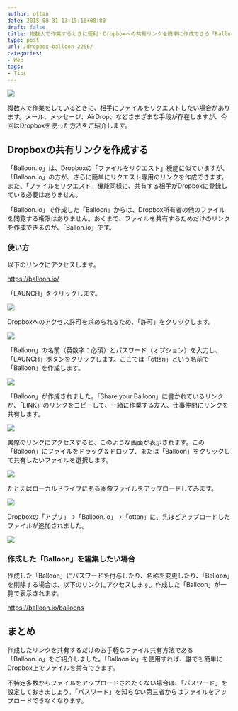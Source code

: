 ```yaml
---
author: ottan
date: 2015-08-31 13:15:16+00:00
draft: false
title: 複数人で作業するときに便利！Dropboxへの共有リンクを簡単に作成できる「Balloon.io」
type: post
url: /dropbox-balloon-2266/
categories:
- Web
tags:
- Tips
---
```


![](/images/2015/08/150831-55e4535b1cacd.png)






複数人で作業をしているときに、相手にファイルをリクエストしたい場合があります。メール、メッセージ、AirDrop、などさまざまな手段が存在しますが、今回はDropboxを使った方法をご紹介します。





## Dropboxの共有リンクを作成する





「Balloon.io」は、Dropboxの「ファイルをリクエスト」機能に似ていますが、「Balloon.io」の方が、さらに簡単にリクエスト専用のリンクを作成できます。また、「ファイルをリクエスト」機能同様に、共有する相手がDropboxに登録している必要はありません。





「Balloon.io」で作成した「Balloon」からは、Dropbox所有者の他のファイルを閲覧する権限はありません。あくまで、ファイルを共有するためだけのリンクを作成できるのが、「Ballon.io」です。





### 使い方





以下のリンクにアクセスします。



https://balloon.io/



「LAUNCH」をクリックします。





![](/images/2015/08/150831-55e4535d2f7af.png)






Dropboxへのアクセス許可を求められるため、「許可」をクリックします。





![](/images/2015/08/150831-55e4535e93d3a.png)






「Balloon」の名前（英数字：必須）とパスワード（オプション）を入力し、「LAUNCH」ボタンをクリックします。ここでは「ottan」という名前で「Balloon」を作成します。





![](/images/2015/08/150831-55e4535fde898.png)






「Balloon」が作成されました。「Share your Balloon」に書かれているリンクか、「LINK」のリンクをコピーして、一緒に作業する友人、仕事仲間にリンクを共有します。





![](/images/2015/08/150831-55e453613b744.png)






実際のリンクにアクセスすると、このような画面が表示されます。この「Balloon」にファイルをドラッグ＆ドロップ、または「Balloon」をクリックして共有したいファイルを選択します。





![](/images/2015/08/150831-55e45362af6cf.png)






たとえばローカルドライブにある画像ファイルをアップロードしてみます。





![](/images/2015/08/150831-55e455f842a34.png)






Dropboxの「アプリ」→「Balloon.io」→「ottan」に、先ほどアップロードしたファイルが追加されました。





![](/images/2015/08/150831-55e4558130725.png)






### 作成した「Balloon」を編集したい場合





作成した「Balloon」にパスワードを付与したり、名称を変更したり、「Balloon」を削除する場合は、以下のリンクにアクセスします。作成した「Balloon」が一覧で表示されます。



https://balloon.io/balloons



## まとめ





作成したリンクを共有するだけのお手軽なファイル共有方法である「Balloon.io」をご紹介しました。「Balloon.io」を使用すれば、誰でも簡単にDropbox上でファイルを共有できます。





不特定多数からファイルをアップロードされたくない場合は、「パスワード」を設定しておきましょう。「パスワード」を知らない第三者からはファイルをアップロードできなくなります。
